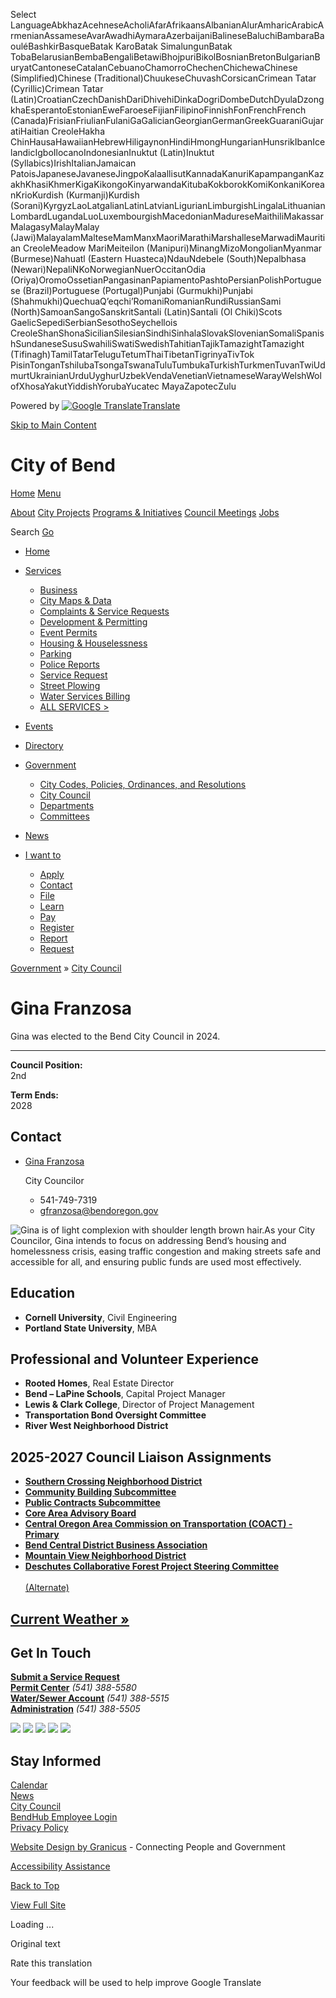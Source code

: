 Select LanguageAbkhazAcehneseAcholiAfarAfrikaansAlbanianAlurAmharicArabicArmenianAssameseAvarAwadhiAymaraAzerbaijaniBalineseBaluchiBambaraBaouléBashkirBasqueBatak KaroBatak SimalungunBatak TobaBelarusianBembaBengaliBetawiBhojpuriBikolBosnianBretonBulgarianBuryatCantoneseCatalanCebuanoChamorroChechenChichewaChinese (Simplified)Chinese (Traditional)ChuukeseChuvashCorsicanCrimean Tatar (Cyrillic)Crimean Tatar (Latin)CroatianCzechDanishDariDhivehiDinkaDogriDombeDutchDyulaDzongkhaEsperantoEstonianEweFaroeseFijianFilipinoFinnishFonFrenchFrench (Canada)FrisianFriulianFulaniGaGalicianGeorgianGermanGreekGuaraniGujaratiHaitian CreoleHakha ChinHausaHawaiianHebrewHiligaynonHindiHmongHungarianHunsrikIbanIcelandicIgboIlocanoIndonesianInuktut (Latin)Inuktut (Syllabics)IrishItalianJamaican PatoisJapaneseJavaneseJingpoKalaallisutKannadaKanuriKapampanganKazakhKhasiKhmerKigaKikongoKinyarwandaKitubaKokborokKomiKonkaniKoreanKrioKurdish (Kurmanji)Kurdish (Sorani)KyrgyzLaoLatgalianLatinLatvianLigurianLimburgishLingalaLithuanianLombardLugandaLuoLuxembourgishMacedonianMadureseMaithiliMakassarMalagasyMalayMalay (Jawi)MalayalamMalteseMamManxMaoriMarathiMarshalleseMarwadiMauritian CreoleMeadow MariMeiteilon (Manipuri)MinangMizoMongolianMyanmar (Burmese)Nahuatl (Eastern Huasteca)NdauNdebele (South)Nepalbhasa (Newari)NepaliNKoNorwegianNuerOccitanOdia (Oriya)OromoOssetianPangasinanPapiamentoPashtoPersianPolishPortuguese (Brazil)Portuguese (Portugal)Punjabi (Gurmukhi)Punjabi (Shahmukhi)QuechuaQʼeqchiʼRomaniRomanianRundiRussianSami (North)SamoanSangoSanskritSantali (Latin)Santali (Ol Chiki)Scots GaelicSepediSerbianSesothoSeychellois CreoleShanShonaSicilianSilesianSindhiSinhalaSlovakSlovenianSomaliSpanishSundaneseSusuSwahiliSwatiSwedishTahitianTajikTamazightTamazight (Tifinagh)TamilTatarTeluguTetumThaiTibetanTigrinyaTivTok PisinTonganTshilubaTsongaTswanaTuluTumbukaTurkishTurkmenTuvanTwiUdmurtUkrainianUrduUyghurUzbekVendaVenetianVietnameseWarayWelshWolofXhosaYakutYiddishYorubaYucatec MayaZapotecZulu

Powered by [![Google Translate](https://www.gstatic.com/images/branding/googlelogo/1x/googlelogo_color_42x16dp.png)Translate](https://translate.google.com)

[Skip to Main Content](https://www.bendoregon.gov/government/city-council/gina-franzosa/)

# City of Bend

[Home](https://www.bendoregon.gov/home) [Menu](https:void%280%29;)

[About](https://www.bendoregon.gov/services/about) [City Projects](https://www.bendoregon.gov/services/city-projects) [Programs &amp; Initiatives](https://www.bendoregon.gov/services/programs-and-initiatives) [Council Meetings](https://www.bendoregon.gov/government/city-council/city-council-meeting-agendas-video) [Jobs](https://www.governmentjobs.com/careers/bend)

Search [Go](https:void%280%29;)

- [Home](https://www.bendoregon.gov/home "Click to open Home")
- [Services](https://www.bendoregon.gov/services "Click to open Services")
  
  - [Business](https://www.bendoregon.gov/services/business "Doing Business in Bend")
  - [City Maps &amp; Data](https://www.bendoregon.gov/services/city-maps "City Maps")
  - [Complaints &amp; Service Requests](https://www.bendoregon.gov/services/complaints-and-service-requests "Complaints and Service Requests")
  
  <!--THE END-->
  
  - [Development &amp; Permitting](https://www.bendoregon.gov/services/development-permitting "Click to open Development & Permitting")
  - [Event Permits](https://www.bendoregon.gov/services/event-permits "Permitting for Events")
  - [Housing &amp; Houselessness](https://www.bendoregon.gov/services/affordable-housing "Click to open Housing & Houselessness")
  
  <!--THE END-->
  
  - [Parking](https://www.bendoregon.gov/services/parking "Parking In Bend")
  - [Police Reports](https://www.bendoregon.gov/services/police-reports "Click to open Police Reports")
  - [Service Request](https://www.bendoregon.gov/services/service-request "Click to open Service Request")
  
  <!--THE END-->
  
  - [Street Plowing](https://www.bendoregon.gov/services/street-plowing "Click to open Street Plowing")
  - [Water Services Billing](https://www.bendoregon.gov/services/water-services-billing "Click to open Water Services Billing")
  - [ALL SERVICES &gt;](https://www.bendoregon.gov/services/all-services "All Services")
- [Events](https://www.bendoregon.gov/events "Meetings and Events Calendar")
- [Directory](https://www.bendoregon.gov/directory "Click to open Directory")
- [Government](https://www.bendoregon.gov/government "Click to open Government")
  
  - [City Codes, Policies, Ordinances, and Resolutions](https://www.bendoregon.gov/government/city-codes-policies-ordinances-and-resolutions "Click to open City Codes, Policies, Ordinances, and Resolutions")
  
  <!--THE END-->
  
  - [City Council](https://www.bendoregon.gov/government/city-council "Click to open City Council")
  
  <!--THE END-->
  
  - [Departments](https://www.bendoregon.gov/government/departments "Click to open Departments")
  
  <!--THE END-->
  
  - [Committees](https://www.bendoregon.gov/government/committees "Committees, Boards & Commissions")
- [News](https://www.bendoregon.gov/news "News from the City of Bend")
- [I want to](https://www.bendoregon.gov/i-want-to "Click to open I want to")
  
  - [Apply](https://www.bendoregon.gov/i-want-to/apply "Click to open Apply")
  - [Contact](https://www.bendoregon.gov/i-want-to/contact "Click to open Contact")
  
  <!--THE END-->
  
  - [File](https://www.bendoregon.gov/i-want-to/file "Click to open File")
  - [Learn](https://www.bendoregon.gov/i-want-to/learn "Click to open Learn")
  
  <!--THE END-->
  
  - [Pay](https://www.bendoregon.gov/i-want-to/pay "Click to open Pay")
  - [Register](https://www.bendoregon.gov/i-want-to/register "Click to open Register")
  
  <!--THE END-->
  
  - [Report](https://www.bendoregon.gov/i-want-to/report "Click to open Report")
  - [Request](https://www.bendoregon.gov/i-want-to/request "Click to open Request")

[Government](https://www.bendoregon.gov/government) » [City Council](https://www.bendoregon.gov/government/city-council)

# Gina Franzosa

Gina was elected to the Bend City Council in 2024.

* * *

**Council Position:**  
2nd

**Term Ends:**  
2028

## Contact

- [Gina Franzosa](https://www.bendoregon.gov/Home/Components/StaffDirectory/StaffDirectory/611/36?backlist=%2Fgovernment%2Fcity-council%2Fgina-franzosa)
  
  City Councilor
  
  - 541-749-7319
  - [gfranzosa@bendoregon.gov](https:void%280%29; "Click to send message to this staff member")

![Gina is of light complexion with shoulder length brown hair.](https://www.bendoregon.gov/home/showpublishedimage/17558/638720953648870000)As your City Councilor, Gina intends to focus on addressing Bend’s housing and homelessness crisis, easing traffic congestion and making streets safe and accessible for all, and ensuring public funds are used most effectively.

## Education

- **Cornell University**, Civil Engineering
- **Portland State University**, MBA

## Professional and Volunteer Experience

- **Rooted Homes**, Real Estate Director
- **Bend – LaPine Schools**, Capital Project Manager
- **Lewis &amp; Clark College**, Director of Project Management
- **Transportation Bond Oversight Committee**
- **River West Neighborhood District**

## 2025-2027 Council Liaison Assignments

- [**Southern Crossing Neighborhood District**](https://www.bendoregon.gov/government/departments/communications-engagement/neighborhood-districts)
- [**Community Building Subcommittee**](https://www.bendoregon.gov/government/city-council/council-subcommittees/community-building)
- [**Public Contracts Subcommittee**](https://www.bendoregon.gov/government/city-council/council-subcommittees/public-contracts-subcommittee)
- [**Core Area Advisory Board**](https://www.bendoregon.gov/government/committees/core-area-advisory-board)
- [**Central Oregon Area Commission on Transportation (COACT) - Primary**](https://www.coic.org/coact)
- [**Bend Central District Business Association**](https://www.bendcentral.org)
- [**Mountain View Neighborhood District**](https://www.bendoregon.gov/government/departments/communications-engagement/neighborhood-districts)
- [**Deschutes Collaborative Forest Project Steering Committee**  
  \
  (Alternate)](https://deschutescollaborativeforest.org)

## [Current Weather »](https://www.yahoo.com/news/weather/united-states/oregon/bend-2362495)

## Get In Touch

[**Submit a Service Request**](https://www.bendoregon.gov/services/bend-works)  
[**Permit Center**](https://www.bendoregon.gov/government/departments/community-development/online-permit-center) *(541) 388-5580*  
[**Water/Sewer Account**](https://www.bendoregon.gov/services/utility-billing) *(541) 388-5515*  
[**Administration**](https://www.bendoregon.gov/government/departments/city-manager-s-office) *(541) 388-5505*

![](https://www.bendoregon.gov/home/showpublishedimage/5351/636536006746370000) ![](https://www.bendoregon.gov/home/showpublishedimage/5353/636536006768870000) ![](https://www.bendoregon.gov/home/showpublishedimage/14878/638344492394170000) ![](https://www.bendoregon.gov/home/showpublishedimage/6814/636663857634470000) ![](https://www.bendoregon.gov/home/showpublishedimage/5357/636536006796230000)

## Stay Informed

[Calendar](https://www.bendoregon.gov/events)  
[News](https://www.bendoregon.gov/news)  
[City Council](https://www.bendoregon.gov/government/city-council)  
[BendHub Employee Login](https://bendoregon.sharepoint.com)  
[Privacy Policy](https://www.bendoregon.gov/services/privacy-policy)

[Website Design by Granicus](https://granicus.com/government-website-design?utm_source=customer&utm_medium=footer&utm_campaign=govAccesswebsite) - Connecting People and Government

[Accessibility Assistance](https://www.bendoregon.gov/accessibility)

[Back to Top](https://www.bendoregon.gov/government/city-council/gina-franzosa)

[View Full Site](https:void%280%29;)

Loading ...

Original text

Rate this translation

Your feedback will be used to help improve Google Translate